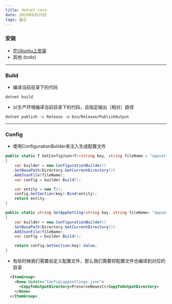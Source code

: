 ```yaml
---
title: dotnet core 
date: 2018年6月25日
tags: 备忘
---
```


### 安装
- [在Ubuntu上安装](https://www.microsoft.com/net/download/linux-package-manager/ubuntu16-04/sdk-current)
- 其他 (todo)
---
### Build
- 编译当前目录下的代码
```
dotnet build 
```
- 以生产环境编译当前目录下的代码，且指定输出（相对）路径
```
dotnet publish -c Release -o bin/Release/PublishOutput
```
---
### Config
- 使用ConfigurationBuilder来注入生成配置文件
```C#
public static T GetConfigJson<T>(string key, string fileName = "appsettings.json") where T : class, new()
{
    var builder = new ConfigurationBuilder()
   .SetBasePath(Directory.GetCurrentDirectory())
   .AddJsonFile(fileName);
    var config = builder.Build();

    var entity = new T();
    config.GetSection(key).Bind(entity);
    return entity;
}

public static string GetAppSetting(string key, string fileName= "appsettings.json")
{
    var builder = new ConfigurationBuilder()
   .SetBasePath(Directory.GetCurrentDirectory())
   .AddJsonFile(fileName);
    var config = builder.Build();

    return config.GetSection(key).Value;
}
```
- 有些时候我们需要自定义配置文件，那么我们需要将配置文件也编译到对应的目录
```xml
  <ItemGroup>
    <None Update="Config\appsettings.json">
      <CopyToOutputDirectory>PreserveNewest</CopyToOutputDirectory>
    </None>
  </ItemGroup>
```
